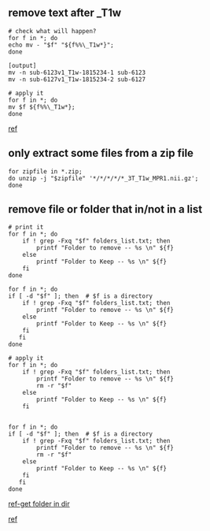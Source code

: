 ## remove text after _T1w

```
# check what will happen?
for f in *; do
echo mv - "$f" "${f%%\_T1w*}";
done

[output]
mv -n sub-6123v1_T1w-1815234-1 sub-6123
mv -n sub-6127v1_T1w-1815234-2 sub-6127

# apply it
for f in *; do
mv $f ${f%%\_T1w*};
done

```

[ref](https://unix.stackexchange.com/questions/506861/how-to-remove-all-characters-after-and-including-in-filename)


## only extract some files from a zip file

```
for zipfile in *.zip;
do unzip -j "$zipfile" '*/*/*/*/*_3T_T1w_MPR1.nii.gz';
done

```


## remove file or folder that in/not in a list 
```
# print it  
for f in *; do
    if ! grep -Fxq "$f" folders_list.txt; then
        printf "Folder to remove -- %s \n" ${f} 
    else
        printf "Folder to Keep -- %s \n" ${f}
    fi
done

for f in *; do
if [ -d "$f" ]; then  # $f is a directory
    if ! grep -Fxq "$f" folders_list.txt; then
        printf "Folder to remove -- %s \n" ${f} 
    else
        printf "Folder to Keep -- %s \n" ${f}
    fi
   fi
done

# apply it
for f in *; do
    if ! grep -Fxq "$f" folders_list.txt; then
        printf "Folder to remove -- %s \n" ${f}
        rm -r "$f" 
    else
        printf "Folder to Keep -- %s \n" ${f}
    fi


for f in *; do
if [ -d "$f" ]; then  # $f is a directory
    if ! grep -Fxq "$f" folders_list.txt; then
        printf "Folder to remove -- %s \n" ${f}
        rm -r "$f" 
    else
        printf "Folder to Keep -- %s \n" ${f}
    fi
   fi
done

```

[ref-get folder in dir](https://unix.stackexchange.com/questions/86722/how-do-i-loop-through-only-directories-in-bash)

[ref](https://stackoverflow.com/questions/61845449/delete-files-and-folders-in-a-directory-which-dont-match-a-text-list)





